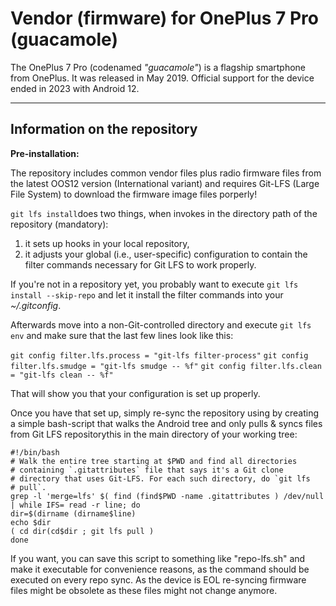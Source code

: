 # Vendor (firmware) for OnePlus 7 Pro (guacamole)

The OnePlus 7 Pro (codenamed _"guacamole"_) is a flagship smartphone from OnePlus.
It was released in May 2019. Official support for the device ended in 2023 with Android 12.

---

## Information on the repository

**Pre-installation:**

The repository includes common vendor files plus radio firmware files from the latest OOS12 version (International variant) and requires Git-LFS (Large File System) to download the firmware image files porperly!

`git lfs install`does two things, when invokes in the directory path of the repository (mandatory):

1. it sets up hooks in your local repository,
2. it adjusts your global (i.e., user-specific) configuration to contain the filter commands necessary for Git LFS to work properly.

If you're not in a repository yet, you probably want to execute `git lfs install --skip-repo` and let it install the filter commands into your *~/.gitconfig*.

Afterwards move into a non-Git-controlled directory and execute `git lfs env` and make sure that the last few lines look like this:

`git config filter.lfs.process = "git-lfs filter-process"`
`git config filter.lfs.smudge = "git-lfs smudge -- %f"`
`git config filter.lfs.clean = "git-lfs clean -- %f"`

That will show you that your configuration is set up properly.



Once you have that set up, simply re-sync the repository using by creating a simple bash-script that walks the Android tree and only pulls & syncs files from Git LFS repositorythis in the main directory of your working tree:

```
#!/bin/bash
# Walk the entire tree starting at $PWD and find all directories
# containing `.gitattributes` file that says it's a Git clone
# directory that uses Git-LFS. For each such directory, do `git lfs
# pull`.
grep -l 'merge=lfs' $( find (find$PWD -name .gitattributes ) /dev/null | while IFS= read -r line; do
dir=$(dirname (dirname$line)
echo $dir
( cd dir(cd$dir ; git lfs pull )
done
```

If you want, you can save this script to something like "repo-lfs.sh" and make it executable for convenience reasons, as the command should be executed on every repo sync.
As the device is EOL re-syncing firmware files might be obsolete as these files might not change anymore.
